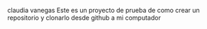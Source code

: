 claudia vanegas
Este es un  proyecto de prueba de como crear un repositorio y clonarlo desde github a mi computador
